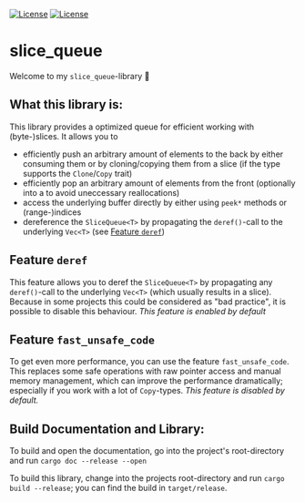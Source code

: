[![License](https://img.shields.io/badge/License-BSD--2--Clause-blue.svg)](https://opensource.org/licenses/BSD-2-Clause)
[![License](https://img.shields.io/badge/License-MIT-blue.svg)](https://opensource.org/licenses/MIT)

slice_queue
===========
Welcome to my `slice_queue`-library 🎊


What this library is:
---------------------
This library provides a optimized queue for efficient working with (byte-)slices. It allows you to
 - efficiently push an arbitrary amount of elements to the back by either consuming them or by cloning/copying them from
   a slice (if the type supports the `Clone`/`Copy` trait)
 - efficiently pop an arbitrary amount of elements from the front (optionally into a to avoid uneccessary reallocations)
 - access the underlying buffer directly by either using `peek*` methods or (range-)indices
 - dereference the `SliceQueue<T>` by propagating the `deref()`-call to the underlying `Vec<T>` (see
   [Feature `deref`](#feature-deref))


Feature `deref`
---------------
This feature allows you to deref the `SliceQueue<T>` by propagating any `deref()`-call to the underlying `Vec<T>` (which
usually results in a slice). Because in some projects this could be considered as "bad practice", it is possible to
disable this behaviour. _This feature is enabled by default_


Feature `fast_unsafe_code`
--------------------------
To get even more performance, you can use the feature `fast_unsafe_code`. This replaces some safe operations with raw
pointer access and manual memory management, which can improve the performance dramatically; especially if you work with
a lot of `Copy`-types. _This feature is disabled by default._


Build Documentation and Library:
--------------------------------
To build and open the documentation, go into the project's root-directory and run `cargo doc --release --open`

To build this library, change into the projects root-directory and run `cargo build --release`; you can find the build
in `target/release`.